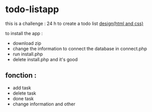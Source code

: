 # todo-listapp
this is a challenge : 24 h to create a todo list 
 [design(html and css)](https://codepen.io/THEORLAN2/pen/wGJWwv)
 
 to install the app : 
- download zip
- change the information to connect the database in connect.php
- run install.php
- delete install.php
and it's good

## fonction :

- add task 
- delete task
- done task
- change information and other


